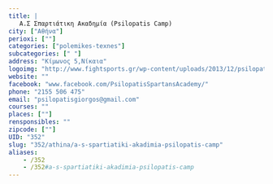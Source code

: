 ```yaml
---
title: |
   Α.Σ Σπαρτιάτικη Ακαδημία (Psilopatis Camp)
city: ["Αθήνα"]
perioxi: [""]
categories: ["polemikes-texnes"]
subcategories: [" "]
address: "Κίμωνος 5,Νίκαια"
logoimg: "http://www.fightsports.gr/wp-content/uploads/2013/12/psilopatis-camp-logo.jpg"
website: ""
facebook: "www.facebook.com/PsilopatisSpartansAcademy/"
phone: "2155 506 475"
email: "psilopatisgiorgos@gmail.com"
courses: ""
places: [""]
rensponsibles: ""
zipcode: [""]
UID: "352"
slug: "352/athina/a-s-spartiatiki-akadimia-psilopatis-camp"
aliases:
    - /352
    - /352#a-s-spartiatiki-akadimia-psilopatis-camp
---
```


